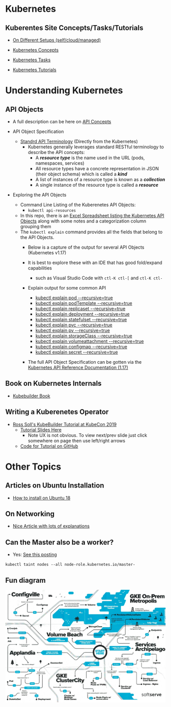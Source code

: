 # Kubernetes

## Kuberentes Site Concepts/Tasks/Tutorials

* [On Different Setups (self/cloud/managed)](https://kubernetes.io/docs/setup/)

* [Kubernetes Concepts](https://kubernetes.io/docs/concepts/)

* [Kubernetes Tasks](https://kubernetes.io/docs/tasks/)

* [Kubernetes Tutorials](https://kubernetes.io/docs/tutorials/)

# Understanding Kubernetes 

## API Objects 

* A full description can be here on [API Concepts](ttps://kubernetes.io/docs/reference/using-api/api-concepts/)


* API Object Specification
    *  [Standrd API Terminology](https://kubernetes.io/docs/reference/using-api/api-concepts/#standard-api-terminology) (Directly from the Kubernetes)
        * Kubernetes generally leverages standard RESTful terminology to describe the API concepts:
            * A ___resource type___ is the name used in the URL (pods, namespaces, services)
            * All resource types have a concrete representation in JSON (their object schema) which is called a ___kind___
            * A list of instances of a resource type is known as a ___collection___
            * A single instance of the resource type is called a ___resource___

* Exploring the API Objects
    * Command Line Listing of the Kuberenetes API Objects:
        * ```kubectl api-resources```
    * In this repo, there is an [Excel Spreadsheet listing the Kubernetes API Objects](Kubernetes-API-Objects.xlsx) along with some notes and a categorization column grouping them
    * The ```kubectl explain``` command provides all the fields that belong to the API Objects.  
        * Below is a capture of the output for several API Objects (Kubernetes v1.17)

        * It is best to explore these with an IDE  that has good fold/expand capabilities 
            * such as Visual Studio Code with  ```ctl-K ctl-[``` and ```ctl-K ctl-``` 
        * Explain output for some common API
            * [kubectl explain pod --recursive=true](pod.api)
            * [kubectl explain podTemplate --recursive=true](podTemplate.api)
            * [kubectl explain replicaset --recursive=true](replicaset.api)
            * [kubectl explain deployment --recursive=true](deployment.api)
            * [kubectl explain statefulset --recursive=true](statefulset.api)
            * [kubectl explain pvc --recursive=true](pvc.api)
            * [kubectl explain pv --recursive=true](pv.api)
            * [kubectl explain storageClass --recursive=true](storageClass.api)
            * [kubectl explain volumeattachment --recursive=true](volumeattachment.api)
            * [kubectl explain configmap --recursive=true](configmap.api)
            * [kubectl explain secret --recursive=true](secret.api)

        * The full API Object Specification can be gotten via the [Kubernetes API Reference Documentation (1.17)](https://kubernetes.io/docs/reference/generated/kubernetes-api/v1.17/)

## Book on Kubernetes Internals 

* [Kubebuilder Book](https://kubebuilder.io/)

## Writing a Kuberenetes Operator
* [Ross Soll's KubeBuilder Tutorial at KubeCon 2019](https://youtu.be/KBTXBUVNF2I?list=PLj6h78yzYM2NDs-iu8WU5fMxINxHXlien)
    * [Tutorial Slides Here](https://pres.metamagical.dev/kubecon-us-2019/)
        * Note UX is not obvious. To view next/prev slide just click somewhere on page then use left/right arrows
    * [Code for Tutorial on GitHub](https://github.com/DirectXMan12/kubebuilder-workshops/tree/kubecon-us-2019)

# Other Topics

## Articles on Ubuntu Installation

*  [How to install on Ubuntu 18](https://geekflare.com/install-kubernetes-on-ubuntu/)

## On Networking

* [Nice Article with lots of explanations](https://rancher.com/blog/2019/2019-03-21-comparing-kubernetes-cni-providers-flannel-calico-canal-and-weave/)

## Can the Master also be a worker?
* Yes: [See this posting](https://stackoverflow.com/questions/43147941/allow-scheduling-of-pods-on-kubernetes-master)
```
kubectl taint nodes --all node-role.kubernetes.io/master-
```

## Fun diagram

![SoftServe Kubernetes](Kubernetes-Softserve.jpg "Cloning a VM")
